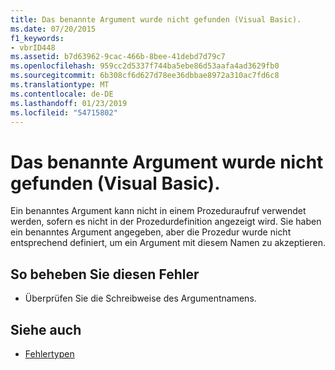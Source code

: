 ```yaml
---
title: Das benannte Argument wurde nicht gefunden (Visual Basic).
ms.date: 07/20/2015
f1_keywords:
- vbrID448
ms.assetid: b7d63962-9cac-466b-8bee-41debd7d79c7
ms.openlocfilehash: 959cc2d5337f744ba5ebe86d53aafa4ad3629fb0
ms.sourcegitcommit: 6b308cf6d627d78ee36dbbae8972a310ac7fd6c8
ms.translationtype: MT
ms.contentlocale: de-DE
ms.lasthandoff: 01/23/2019
ms.locfileid: "54715802"
---
```

# <a name="named-argument-not-found-visual-basic"></a>Das benannte Argument wurde nicht gefunden (Visual Basic).
Ein benanntes Argument kann nicht in einem Prozeduraufruf verwendet werden, sofern es nicht in der Prozedurdefinition angezeigt wird. Sie haben ein benanntes Argument angegeben, aber die Prozedur wurde nicht entsprechend definiert, um ein Argument mit diesem Namen zu akzeptieren.  
  
## <a name="to-correct-this-error"></a>So beheben Sie diesen Fehler  
  
-   Überprüfen Sie die Schreibweise des Argumentnamens.  
  
## <a name="see-also"></a>Siehe auch
- [Fehlertypen](../../visual-basic/programming-guide/language-features/error-types.md)
